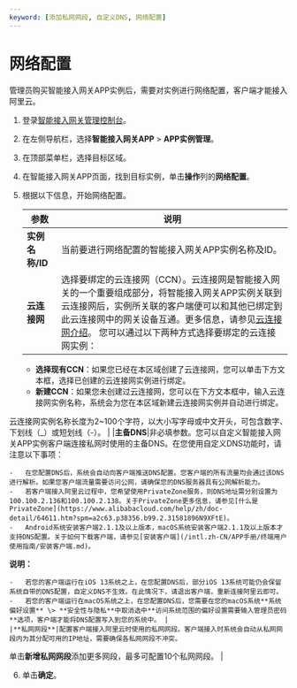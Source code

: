 ```yaml
---
keyword: [添加私网网段, 自定义DNS, 网络配置]
---
```


# 网络配置

管理员购买智能接入网关APP实例后，需要对实例进行网络配置，客户端才能接入阿里云。

1.  登录[智能接入网关管理控制台](https://smartag.console.aliyun.com)。

2.  在左侧导航栏，选择**智能接入网关APP** \> **APP实例管理**。

3.  在顶部菜单栏，选择目标区域。

4.  在智能接入网关APP页面，找到目标实例，单击**操作**列的**网络配置**。

5.  根据以下信息，开始网络配置。

    |参数|说明|
    |--|--|
    |**实例名称/ID**|当前要进行网络配置的智能接入网关APP实例名称及ID。|
    |**云连接网**|选择要绑定的云连接网（CCN）。云连接网是智能接入网关的一个重要组成部分，将智能接入网关APP实例关联到云连接网后，实例所关联的客户端便可以和其他已绑定到此云连接网中的网关设备互通。更多信息，请参见[云连接网介绍](/intl.zh-CN/配置指南/云连接网/云连接网介绍.md)。 您可以通过以下两种方式选择要绑定的云连接网实例：

    -   **选择现有CCN**：如果您已经在本区域创建了云连接网，您可以单击下方文本框，选择已创建的云连接网实例进行绑定。
    -   **新建CCN**：如果您未创建过云连接网，您可以在下方文本框中，输入云连接网实例名称，系统会为您在本区域新建云连接网实例并自动进行绑定。

云连接网实例名称长度为2~100个字符，以大小写字母或中文开头，可包含数字、下划线（\_）或短划线（-）。 |
    |**主备DNS**|非必填参数。您可以自定义智能接入网关APP实例客户端连接私网时使用的主备DNS。在您使用自定义DNS功能时，请注意以下事项：

    -   在您配置DNS后，系统会自动向客户端推送DNS配置。您客户端的所有流量均会通过该DNS进行解析。如果您客户端流量需要访问公网，请确保您的DNS服务器具有公网解析能力。
    -   若客户端接入阿里云过程中，您希望使用PrivateZone服务，则DNS地址需分别设置为100.100.2.136和100.100.2.138。关于PrivateZone更多信息，请参见[什么是PrivateZone](https://www.alibabacloud.com/help/zh/doc-detail/64611.htm?spm=a2c63.p38356.b99.2.31581896N9XFtE)。
    -   Android系统安装客户端2.1.1及以上版本，macOS系统安装客户端2.1.1及以上版本才支持DNS配置。关于如何下载客户端，请参见[安装客户端](/intl.zh-CN/APP手册/终端用户使用指南/安装客户端.md)。
**说明：**

    -   若您的客户端运行在iOS 13系统之上，在您配置DNS后，部分iOS 13系统可能仍会保留系统自带的DNS配置，自定义DNS不生效。在此情况下，请退出客户端，重新连接阿里云即可。
    -   若您的客户端运行在macOS系统之上，在您配置DNS后，您需要在您的macOS系统**系统偏好设置** \> **安全性与隐私**中取消选中**访问系统范围的偏好设置需要输入管理员密码**选项，客户端才能将DNS配置写入到您的系统中。 |
    |**私网网段**|配置客户端接入阿里云时使用的私网网段。客户端接入时系统会自动从私网网段内为其分配可用的IP地址，需要确保各私网网段不冲突。

单击**新增私网网段**添加更多网段，最多可配置10个私网网段。 |

6.  单击**确定**。



